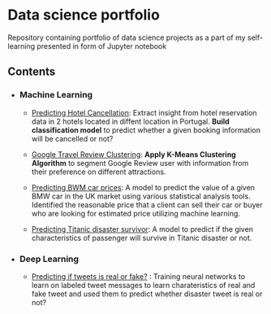 # Data science portfolio
Repository containing portfolio of data science projects as a part of my self-learning presented in form of Jupyter notebook


## Contents

- ### Machine Learning

	- [Predicting Hotel Cancellation](https://github.com/Joeycooky/DataScience-portfolio/tree/master/Hotel%20cancellation%20prediction): Extract insight from hotel reservation data in 2 hotels located in diffent location in Portugal. **Build classification model** to predict whether a given booking information will be cancelled or not?
	
	- [Google Travel Review Clustering](): **Apply K-Means Clustering Algorithm** to segment Google Review user with information from their preference on different attractions.

	- [Predicting BWM car prices](https://github.com/Joeycooky/DataScience-portfolio/tree/master/Regression%20-%20BMW%20car%20price%20prediction): A model to predict the value of a given BMW car in the UK market using various statistical analysis tools. Identified the reasonable price that a client can sell their car or buyer who are looking for estimated price utilizing machine learning.

	- [Predicting Titanic disaster survivor](https://github.com/Joeycooky/DataScience-portfolio/tree/master/Classification%20-%20Titanic%20survivor%20prediction): A model to predict if the given characteristics of passenger will survive in Titanic disaster or not.

	
	
	
- ### Deep Learning

	- [Predicting if tweets is real or fake?](https://github.com/Joeycooky/DataScience-portfolio/tree/master/Classification%20-%20Tweet%20message) : Training neural networks to learn on labeled tweet messages to learn charateristics of real and fake tweet and used them to predict whether disaster tweet is real or not? 
